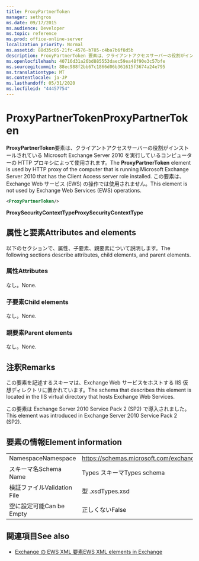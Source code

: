 ```yaml
---
title: ProxyPartnerToken
manager: sethgros
ms.date: 09/17/2015
ms.audience: Developer
ms.topic: reference
ms.prod: office-online-server
localization_priority: Normal
ms.assetid: 88d35c05-21fc-4576-b785-c4ba7b6f8d5b
description: ProxyPartnerToken 要素は、クライアントアクセスサーバーの役割がインストールされている Microsoft Exchange Server 2010 を実行しているコンピューターの HTTP プロキシによって使用されます。 この要素は、Exchange Web サービス (EWS) の操作では使用されません。
ms.openlocfilehash: 40716d31a26bd885553daec59ea48f90e3c57bfe
ms.sourcegitcommit: 88ec988f2bb67c1866d06b361615f3674a24e795
ms.translationtype: MT
ms.contentlocale: ja-JP
ms.lasthandoff: 05/31/2020
ms.locfileid: "44457754"
---
```

# <a name="proxypartnertoken"></a><span data-ttu-id="02866-104">ProxyPartnerToken</span><span class="sxs-lookup"><span data-stu-id="02866-104">ProxyPartnerToken</span></span>

<span data-ttu-id="02866-105">**ProxyPartnerToken**要素は、クライアントアクセスサーバーの役割がインストールされている Microsoft Exchange Server 2010 を実行しているコンピューターの HTTP プロキシによって使用されます。</span><span class="sxs-lookup"><span data-stu-id="02866-105">The **ProxyPartnerToken** element is used by HTTP proxy of the computer that is running Microsoft Exchange Server 2010 that has the Client Access server role installed.</span></span> <span data-ttu-id="02866-106">この要素は、Exchange Web サービス (EWS) の操作では使用されません。</span><span class="sxs-lookup"><span data-stu-id="02866-106">This element is not used by Exchange Web Services (EWS) operations.</span></span> 
  
```XML
<ProxyPartnerToken/>
```

 <span data-ttu-id="02866-107">**ProxySecurityContextType**</span><span class="sxs-lookup"><span data-stu-id="02866-107">**ProxySecurityContextType**</span></span>
## <a name="attributes-and-elements"></a><span data-ttu-id="02866-108">属性と要素</span><span class="sxs-lookup"><span data-stu-id="02866-108">Attributes and elements</span></span>

<span data-ttu-id="02866-109">以下のセクションで、属性、子要素、親要素について説明します。</span><span class="sxs-lookup"><span data-stu-id="02866-109">The following sections describe attributes, child elements, and parent elements.</span></span>
  
### <a name="attributes"></a><span data-ttu-id="02866-110">属性</span><span class="sxs-lookup"><span data-stu-id="02866-110">Attributes</span></span>

<span data-ttu-id="02866-111">なし。</span><span class="sxs-lookup"><span data-stu-id="02866-111">None.</span></span>
  
### <a name="child-elements"></a><span data-ttu-id="02866-112">子要素</span><span class="sxs-lookup"><span data-stu-id="02866-112">Child elements</span></span>

<span data-ttu-id="02866-113">なし。</span><span class="sxs-lookup"><span data-stu-id="02866-113">None.</span></span>
  
### <a name="parent-elements"></a><span data-ttu-id="02866-114">親要素</span><span class="sxs-lookup"><span data-stu-id="02866-114">Parent elements</span></span>

<span data-ttu-id="02866-115">なし。</span><span class="sxs-lookup"><span data-stu-id="02866-115">None.</span></span>
  
## <a name="remarks"></a><span data-ttu-id="02866-116">注釈</span><span class="sxs-lookup"><span data-stu-id="02866-116">Remarks</span></span>

<span data-ttu-id="02866-117">この要素を記述するスキーマは、Exchange Web サービスをホストする IIS 仮想ディレクトリに置かれています。</span><span class="sxs-lookup"><span data-stu-id="02866-117">The schema that describes this element is located in the IIS virtual directory that hosts Exchange Web Services.</span></span>
  
<span data-ttu-id="02866-118">この要素は Exchange Server 2010 Service Pack 2 (SP2) で導入されました。</span><span class="sxs-lookup"><span data-stu-id="02866-118">This element was introduced in Exchange Server 2010 Service Pack 2 (SP2).</span></span>
  
## <a name="element-information"></a><span data-ttu-id="02866-119">要素の情報</span><span class="sxs-lookup"><span data-stu-id="02866-119">Element information</span></span>

|||
|:-----|:-----|
|<span data-ttu-id="02866-120">Namespace</span><span class="sxs-lookup"><span data-stu-id="02866-120">Namespace</span></span>  <br/> |https://schemas.microsoft.com/exchange/services/2006/types  <br/> |
|<span data-ttu-id="02866-121">スキーマ名</span><span class="sxs-lookup"><span data-stu-id="02866-121">Schema Name</span></span>  <br/> |<span data-ttu-id="02866-122">Types スキーマ</span><span class="sxs-lookup"><span data-stu-id="02866-122">Types schema</span></span>  <br/> |
|<span data-ttu-id="02866-123">検証ファイル</span><span class="sxs-lookup"><span data-stu-id="02866-123">Validation File</span></span>  <br/> |<span data-ttu-id="02866-124">型 .xsd</span><span class="sxs-lookup"><span data-stu-id="02866-124">Types.xsd</span></span>  <br/> |
|<span data-ttu-id="02866-125">空に設定可能</span><span class="sxs-lookup"><span data-stu-id="02866-125">Can be Empty</span></span>  <br/> |<span data-ttu-id="02866-126">正しくない</span><span class="sxs-lookup"><span data-stu-id="02866-126">False</span></span>  <br/> |
   
## <a name="see-also"></a><span data-ttu-id="02866-127">関連項目</span><span class="sxs-lookup"><span data-stu-id="02866-127">See also</span></span>



- [<span data-ttu-id="02866-128">Exchange の EWS XML 要素</span><span class="sxs-lookup"><span data-stu-id="02866-128">EWS XML elements in Exchange</span></span>](ews-xml-elements-in-exchange.md)

